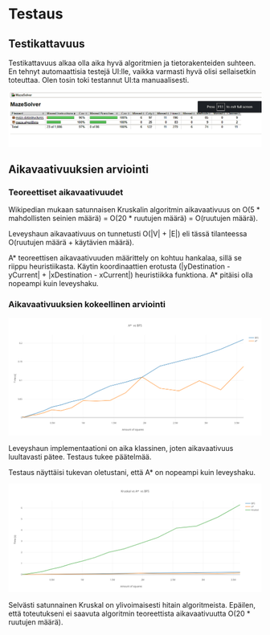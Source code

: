 # Testaus

## Testikattavuus

Testikattavuus alkaa olla aika hyvä algoritmien ja tietorakenteiden suhteen. En tehnyt automaattisia testejä UI:lle, vaikka varmasti hyvä olisi sellaisetkin toteuttaa. Olen tosin toki testannut UI:ta manuaalisesti.

![Testikattavuus](https://github.com/SkarpAnton/labyrintin-ratkoja/blob/master/dokumentaatio/kuvat/Testikattavuus.png)

## Aikavaativuuksien arviointi

### Teoreettiset aikavaativuudet

Wikipedian mukaan satunnaisen Kruskalin algoritmin aikavaativuus on O(5 * mahdollisten seinien määrä) = O(20 * ruutujen määrä) = O(ruutujen määrä). 

Leveyshaun aikavaativuus on tunnetusti O(|V| + |E|) eli tässä tilanteessa O(ruutujen määrä + käytävien määrä). 


A* teoreettisen aikavaativuuden määrittely on kohtuu hankalaa, sillä se riippu heuristiikasta. Käytin koordinaattien erotusta 
(|yDestination - yCurrent| + |xDestination - xCurrent|)
heuristiikka funktiona. A* pitäisi olla nopeampi kuin leveyshaku.

### Aikavaativuuksien kokeellinen arviointi


![A* vs Leveyshaku](https://github.com/SkarpAnton/labyrintin-ratkoja/blob/master/dokumentaatio/kuvat/AStarVsBFS.png)

Leveyshaun implementaationi on aika klassinen, joten aikavaativuus luultavasti pätee. Testaus tukee päätelmää. 

Testaus näyttäisi tukevan oletustani, että A* on nopeampi kuin leveyshaku.

![Kruskal vs A* vs leveyshaku](https://github.com/SkarpAnton/labyrintin-ratkoja/blob/master/dokumentaatio/kuvat/KruskalVsAStarVsBFS.png)

Selvästi satunnainen Kruskal on ylivoimaisesti hitain algoritmeista. Epäilen, että toteutukseni ei saavuta algoritmin teoreettista  aikavaativuutta O(20 * ruutujen määrä).



